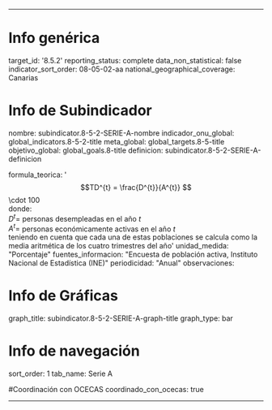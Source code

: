 ---

# Info genérica
target_id: '8.5.2'
reporting_status: complete
data_non_statistical: false
indicator_sort_order: 08-05-02-aa
national_geographical_coverage: Canarias

# Info de Subindicador
nombre: subindicator.8-5-2-SERIE-A-nombre
indicador_onu_global: global_indicators.8-5-2-title
meta_global: global_targets.8-5-title
objetivo_global: global_goals.8-title
definicion: subindicator.8-5-2-SERIE-A-definicion

formula_teorica: '$$TD^{t} = \frac{D^{t}}{A^{t}} $$ \cdot 100<br>
donde: <br>
$D^{t} =$ personas desempleadas en el año $t$ <br>
$A^{t} =$ personas económicamente activas en el año $t$ <br>
teniendo en cuenta que cada una de estas poblaciones se calcula como la media aritmética de los cuatro trimestres del año'
unidad_medida: "Porcentaje"
fuentes_informacion: "Encuesta de población activa, Instituto Nacional de Estadística (INE)"
periodicidad: "Anual"
observaciones: 

# Info de Gráficas
graph_title: subindicator.8-5-2-SERIE-A-graph-title
graph_type: bar

# Info de navegación
sort_order: 1
tab_name: Serie A

#Coordinación con OCECAS
coordinado_con_ocecas: true

---